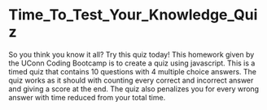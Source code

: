 # Time_To_Test_Your_Knowledge_Quiz
So you think you know it all? Try this quiz today!
This homework given by the UConn Coding Bootcamp is to create a quiz using javascript.
This is a timed quiz that contains 10 questions with 4 multiple choice answers.
The quiz works as it should with counting every correct and incorrect answer and giving a score at the end.
The quiz also penalizes you for every wrong answer with time reduced from your total time.
